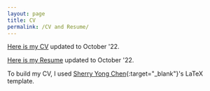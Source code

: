 ```yaml
---
layout: page
title: CV
permalink: /CV and Resume/
---
```


[Here is my CV](/assets/Bologna_Federica_CV_202211031.pdf) updated to October '22.  

[Here is my Resume](/assets/Bologna_Federica_resume_202211031.pdf) updated to October '22.

To build my CV, I used [Sherry Yong Chen](https://sherrychen.org){:target="_blank"}'s LaTeX template.